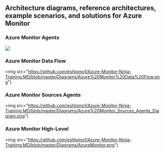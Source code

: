 ## Architecture diagrams, reference architectures, example scenarios, and solutions for Azure Monitor

### Azure Monitor Agents 
<img src="https://github.com/eshlomo1/Azure-Monitor-Ninja-Training.MD/blob/master/Diagrams/Azure%20Monitor%20Agents.png">


### Azure Monitor Data Flow
<img src="https://github.com/eshlomo1/Azure-Monitor-Ninja-Training.MD/blob/master/Diagrams/Azure%20Monitor%20Data%20Flow.png")


### Azure Monitor Sources Agents
<img src="https://github.com/eshlomo1/Azure-Monitor-Ninja-Training.MD/blob/master/Diagrams/Azure%20Monitor_Sources_Agents_Diagram.png")


### Azure Monitor High-Level 
<img src="https://github.com/eshlomo1/Azure-Monitor-Ninja-Training.MD/blob/master/Diagrams/AzureMonitor.png")

